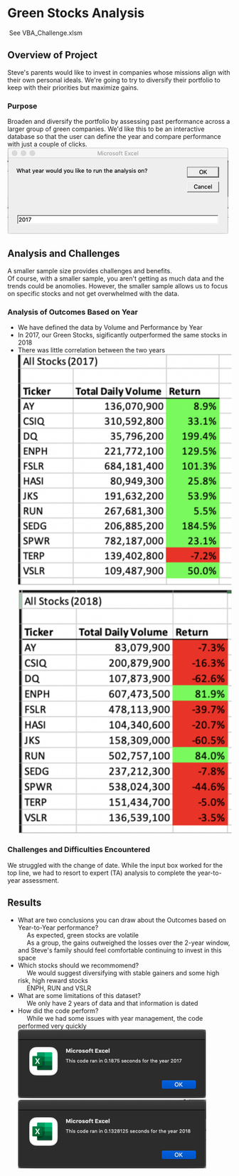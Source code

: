 # Green Stocks Analysis
&nbsp;See VBA_Challenge.xlsm

## Overview of Project
Steve's parents would like to invest in companies whose missions align with their own personal ideals.  We're going to try to diversify their portfolio to keep with their priorities but maximize gains.   
### Purpose
Broaden and diversify the portfolio by assessing past performance across a larger group of green companies.  We'd like this to be an interactive database so that the user can define the year and compare performance with just a couple of clicks. <br />
![Alt text](https://github.com/Goddard310/stock-analysis/blob/main/Challenge%202%20Year%20Input%20Box.png)
## Analysis and Challenges
A smaller sample size provides challenges and benefits.  
Of course, with a smaller sample, you aren't getting as much data and the trends could be anomolies.  However, the smaller sample allows us to focus on specific stocks and not get overwhelmed with the data.   
### Analysis of Outcomes Based on Year
- We have defined the data by Volume and Performance by Year
- In 2017, our Green Stocks, sigificantly outperformed the same stocks in 2018
- There was little correlation between the two years <br />
![Alt text](https://github.com/Goddard310/stock-analysis/blob/main/Challenge%202%202017%20Performance.png)
![Alt text](https://github.com/Goddard310/stock-analysis/blob/main/Challenge%202%202018%20Performance.png)
### Challenges and Difficulties Encountered
We struggled with the change of date.  While the input box worked for the top line, we had to resort to expert (TA) analysis to complete the year-to-year assessment.
## Results

- What are two conclusions you can draw about the Outcomes based on Year-to-Year performance? <br />
    &nbsp;&nbsp;&nbsp;&nbsp;&nbsp;As expected, green stocks are volatile <br />
    &nbsp;&nbsp;&nbsp;&nbsp;&nbsp;As a group, the gains outweighed the losses over the 2-year window, and Steve's family should feel comfortable continuing to invest in this space 
- Which stocks should we recommomend? <br />
    &nbsp;&nbsp;&nbsp;&nbsp;&nbsp;We would suggest diversifying with stable gainers and some high risk, high reward stocks <br />
    &nbsp;&nbsp;&nbsp;&nbsp;&nbsp;ENPH, RUN and VSLR
- What are some limitations of this dataset? <br />
    &nbsp;&nbsp;&nbsp;&nbsp;&nbsp;We only have 2 years of data and that information is dated <br />
- How did the code perform? <br />
    &nbsp;&nbsp;&nbsp;&nbsp;&nbsp;While we had some issues with year management, the code performed very quickly <br />
    ![Alt text](https://github.com/Goddard310/stock-analysis/blob/main/Challenge%202%20Code%20Timer.png)
    ![Alt text](https://github.com/Goddard310/stock-analysis/blob/main/Challenge%202%20Code%20Timer%202018.png)
